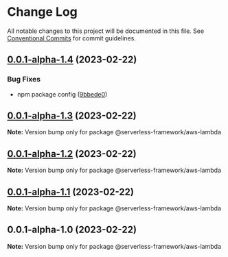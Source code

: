 # Change Log

All notable changes to this project will be documented in this file.
See [Conventional Commits](https://conventionalcommits.org) for commit guidelines.

## [0.0.1-alpha-1.4](https://github.com/Edwin-Luijten/serverless-framework/compare/@serverless-framework/aws-lambda@0.0.1-alpha-1.3...@serverless-framework/aws-lambda@0.0.1-alpha-1.4) (2023-02-22)


### Bug Fixes

* npm package config ([9bbede0](https://github.com/Edwin-Luijten/serverless-framework/commit/9bbede0609d0630ce5486256e47cad6893455233))





## [0.0.1-alpha-1.3](https://github.com/Edwin-Luijten/serverless-framework/compare/@serverless-framework/aws-lambda@0.0.1-alpha-1.2...@serverless-framework/aws-lambda@0.0.1-alpha-1.3) (2023-02-22)

**Note:** Version bump only for package @serverless-framework/aws-lambda





## [0.0.1-alpha-1.2](https://github.com/Edwin-Luijten/serverless-framework/compare/@serverless-framework/aws-lambda@0.0.1-alpha-1.1...@serverless-framework/aws-lambda@0.0.1-alpha-1.2) (2023-02-22)

**Note:** Version bump only for package @serverless-framework/aws-lambda





## [0.0.1-alpha-1.1](https://github.com/Edwin-Luijten/serverless-framework/compare/@serverless-framework/aws-lambda@0.0.1-alpha-1.0...@serverless-framework/aws-lambda@0.0.1-alpha-1.1) (2023-02-22)

**Note:** Version bump only for package @serverless-framework/aws-lambda





## 0.0.1-alpha-1.0 (2023-02-22)

**Note:** Version bump only for package @serverless-framework/aws-lambda
